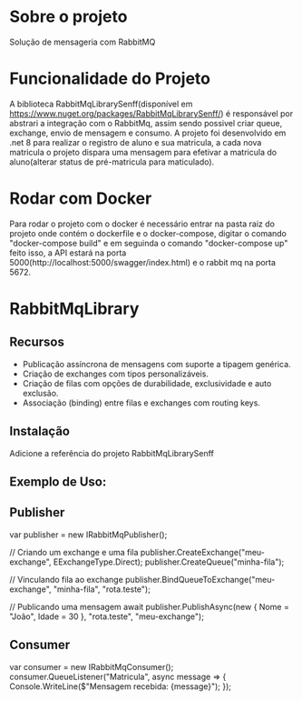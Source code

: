 # Sobre o projeto
Solução de mensageria com RabbitMQ

# Funcionalidade do Projeto 
A biblioteca RabbitMqLibrarySenff(disponível em https://www.nuget.org/packages/RabbitMqLibrarySenff/) é responsável por abstrari a integração com o RabbitMq, assim sendo possivel criar queue, exchange, envio de mensagem e consumo. A projeto foi desenvolvido em .net 8 para realizar o registro de aluno e sua matricula, a cada nova matricula o projeto dispara uma mensagem para efetivar a matricula do aluno(alterar status de pré-matricula para maticulado).

# Rodar com Docker
Para rodar o projeto com o docker é necessário entrar na pasta raiz do projeto onde contém o dockerfile e o docker-compose, digitar o comando "docker-compose build" e em seguinda o comando "docker-compose up" feito isso, a API estará na porta 5000(http://localhost:5000/swagger/index.html) e o rabbit mq na porta 5672.


# RabbitMqLibrary

## Recursos
- Publicação assíncrona de mensagens com suporte a tipagem genérica.
- Criação de exchanges com tipos personalizáveis.
- Criação de filas com opções de durabilidade, exclusividade e auto exclusão.
- Associação (binding) entre filas e exchanges com routing keys.

## Instalação
Adicione a referência do projeto RabbitMqLibrarySenff

## Exemplo de Uso:

## Publisher
var publisher = new IRabbitMqPublisher();

// Criando um exchange e uma fila
publisher.CreateExchange("meu-exchange", EExchangeType.Direct);
publisher.CreateQueue("minha-fila");

// Vinculando fila ao exchange
publisher.BindQueueToExchange("meu-exchange", "minha-fila", "rota.teste");

// Publicando uma mensagem
await publisher.PublishAsync(new { Nome = "João", Idade = 30 }, "rota.teste", "meu-exchange");

## Consumer
var consumer = new IRabbitMqConsumer();
consumer.QueueListener("Matricula", async message =>
{
   Console.WriteLine($"Mensagem recebida: {message}");
});